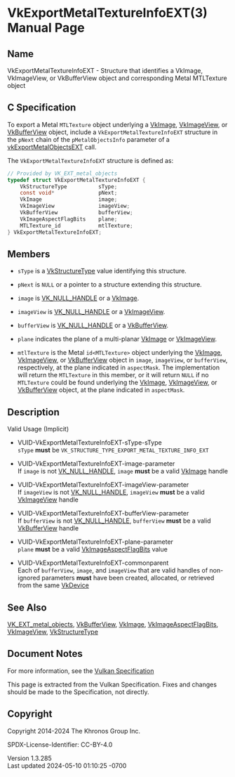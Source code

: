 # VkExportMetalTextureInfoEXT(3) Manual Page

## Name

VkExportMetalTextureInfoEXT - Structure that identifies a VkImage,
VkImageView, or VkBufferView object and corresponding Metal MTLTexture
object



## <a href="#_c_specification" class="anchor"></a>C Specification

To export a Metal `MTLTexture` object underlying a
[VkImage](https://registry.khronos.org/vulkan/specs/1.3-extensions/man/html/VkImage.html), [VkImageView](https://registry.khronos.org/vulkan/specs/1.3-extensions/man/html/VkImageView.html), or
[VkBufferView](https://registry.khronos.org/vulkan/specs/1.3-extensions/man/html/VkBufferView.html) object, include a
`VkExportMetalTextureInfoEXT` structure in the `pNext` chain of the
`pMetalObjectsInfo` parameter of a
[vkExportMetalObjectsEXT](https://registry.khronos.org/vulkan/specs/1.3-extensions/man/html/vkExportMetalObjectsEXT.html) call.

The `VkExportMetalTextureInfoEXT` structure is defined as:

``` c
// Provided by VK_EXT_metal_objects
typedef struct VkExportMetalTextureInfoEXT {
    VkStructureType          sType;
    const void*              pNext;
    VkImage                  image;
    VkImageView              imageView;
    VkBufferView             bufferView;
    VkImageAspectFlagBits    plane;
    MTLTexture_id            mtlTexture;
} VkExportMetalTextureInfoEXT;
```

## <a href="#_members" class="anchor"></a>Members

- `sType` is a [VkStructureType](https://registry.khronos.org/vulkan/specs/1.3-extensions/man/html/VkStructureType.html) value identifying
  this structure.

- `pNext` is `NULL` or a pointer to a structure extending this
  structure.

- `image` is [VK_NULL_HANDLE](https://registry.khronos.org/vulkan/specs/1.3-extensions/man/html/VK_NULL_HANDLE.html) or a
  [VkImage](https://registry.khronos.org/vulkan/specs/1.3-extensions/man/html/VkImage.html).

- `imageView` is [VK_NULL_HANDLE](https://registry.khronos.org/vulkan/specs/1.3-extensions/man/html/VK_NULL_HANDLE.html) or a
  [VkImageView](https://registry.khronos.org/vulkan/specs/1.3-extensions/man/html/VkImageView.html).

- `bufferView` is [VK_NULL_HANDLE](https://registry.khronos.org/vulkan/specs/1.3-extensions/man/html/VK_NULL_HANDLE.html) or a
  [VkBufferView](https://registry.khronos.org/vulkan/specs/1.3-extensions/man/html/VkBufferView.html).

- `plane` indicates the plane of a multi-planar [VkImage](https://registry.khronos.org/vulkan/specs/1.3-extensions/man/html/VkImage.html)
  or [VkImageView](https://registry.khronos.org/vulkan/specs/1.3-extensions/man/html/VkImageView.html).

- `mtlTexture` is the Metal `id<MTLTexture>` object underlying the
  [VkImage](https://registry.khronos.org/vulkan/specs/1.3-extensions/man/html/VkImage.html), [VkImageView](https://registry.khronos.org/vulkan/specs/1.3-extensions/man/html/VkImageView.html), or
  [VkBufferView](https://registry.khronos.org/vulkan/specs/1.3-extensions/man/html/VkBufferView.html) object in `image`, `imageView`, or
  `bufferView`, respectively, at the plane indicated in `aspectMask`.
  The implementation will return the `MTLTexture` in this member, or it
  will return `NULL` if no `MTLTexture` could be found underlying the
  [VkImage](https://registry.khronos.org/vulkan/specs/1.3-extensions/man/html/VkImage.html), [VkImageView](https://registry.khronos.org/vulkan/specs/1.3-extensions/man/html/VkImageView.html), or
  [VkBufferView](https://registry.khronos.org/vulkan/specs/1.3-extensions/man/html/VkBufferView.html) object, at the plane indicated in
  `aspectMask`.

## <a href="#_description" class="anchor"></a>Description

Valid Usage (Implicit)

- <a href="#VUID-VkExportMetalTextureInfoEXT-sType-sType"
  id="VUID-VkExportMetalTextureInfoEXT-sType-sType"></a>
  VUID-VkExportMetalTextureInfoEXT-sType-sType  
  `sType` **must** be `VK_STRUCTURE_TYPE_EXPORT_METAL_TEXTURE_INFO_EXT`

- <a href="#VUID-VkExportMetalTextureInfoEXT-image-parameter"
  id="VUID-VkExportMetalTextureInfoEXT-image-parameter"></a>
  VUID-VkExportMetalTextureInfoEXT-image-parameter  
  If `image` is not [VK_NULL_HANDLE](https://registry.khronos.org/vulkan/specs/1.3-extensions/man/html/VK_NULL_HANDLE.html), `image`
  **must** be a valid [VkImage](https://registry.khronos.org/vulkan/specs/1.3-extensions/man/html/VkImage.html) handle

- <a href="#VUID-VkExportMetalTextureInfoEXT-imageView-parameter"
  id="VUID-VkExportMetalTextureInfoEXT-imageView-parameter"></a>
  VUID-VkExportMetalTextureInfoEXT-imageView-parameter  
  If `imageView` is not [VK_NULL_HANDLE](https://registry.khronos.org/vulkan/specs/1.3-extensions/man/html/VK_NULL_HANDLE.html),
  `imageView` **must** be a valid [VkImageView](https://registry.khronos.org/vulkan/specs/1.3-extensions/man/html/VkImageView.html) handle

- <a href="#VUID-VkExportMetalTextureInfoEXT-bufferView-parameter"
  id="VUID-VkExportMetalTextureInfoEXT-bufferView-parameter"></a>
  VUID-VkExportMetalTextureInfoEXT-bufferView-parameter  
  If `bufferView` is not [VK_NULL_HANDLE](https://registry.khronos.org/vulkan/specs/1.3-extensions/man/html/VK_NULL_HANDLE.html),
  `bufferView` **must** be a valid [VkBufferView](https://registry.khronos.org/vulkan/specs/1.3-extensions/man/html/VkBufferView.html)
  handle

- <a href="#VUID-VkExportMetalTextureInfoEXT-plane-parameter"
  id="VUID-VkExportMetalTextureInfoEXT-plane-parameter"></a>
  VUID-VkExportMetalTextureInfoEXT-plane-parameter  
  `plane` **must** be a valid
  [VkImageAspectFlagBits](https://registry.khronos.org/vulkan/specs/1.3-extensions/man/html/VkImageAspectFlagBits.html) value

- <a href="#VUID-VkExportMetalTextureInfoEXT-commonparent"
  id="VUID-VkExportMetalTextureInfoEXT-commonparent"></a>
  VUID-VkExportMetalTextureInfoEXT-commonparent  
  Each of `bufferView`, `image`, and `imageView` that are valid handles
  of non-ignored parameters **must** have been created, allocated, or
  retrieved from the same [VkDevice](https://registry.khronos.org/vulkan/specs/1.3-extensions/man/html/VkDevice.html)

## <a href="#_see_also" class="anchor"></a>See Also

[VK_EXT_metal_objects](https://registry.khronos.org/vulkan/specs/1.3-extensions/man/html/VK_EXT_metal_objects.html),
[VkBufferView](https://registry.khronos.org/vulkan/specs/1.3-extensions/man/html/VkBufferView.html), [VkImage](https://registry.khronos.org/vulkan/specs/1.3-extensions/man/html/VkImage.html),
[VkImageAspectFlagBits](https://registry.khronos.org/vulkan/specs/1.3-extensions/man/html/VkImageAspectFlagBits.html),
[VkImageView](https://registry.khronos.org/vulkan/specs/1.3-extensions/man/html/VkImageView.html), [VkStructureType](https://registry.khronos.org/vulkan/specs/1.3-extensions/man/html/VkStructureType.html)

## <a href="#_document_notes" class="anchor"></a>Document Notes

For more information, see the <a
href="https://registry.khronos.org/vulkan/specs/1.3-extensions/html/vkspec.html#VkExportMetalTextureInfoEXT"
target="_blank" rel="noopener">Vulkan Specification</a>

This page is extracted from the Vulkan Specification. Fixes and changes
should be made to the Specification, not directly.

## <a href="#_copyright" class="anchor"></a>Copyright

Copyright 2014-2024 The Khronos Group Inc.

SPDX-License-Identifier: CC-BY-4.0

Version 1.3.285  
Last updated 2024-05-10 01:10:25 -0700
